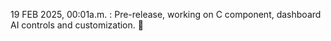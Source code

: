 19 FEB 2025, 00:01a.m. : Pre-release, working on C component, dashboard AI controls and customization. 🥱

